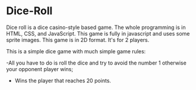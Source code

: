# Dice-Roll

Dice roll is a dice casino-style based game. The whole programming is in HTML, CSS, and JavaScript. This game is fully in javascript and uses some sprite images. This game is in 2D format. It's for 2 players.

This is a simple dice game with much simple game rules:

-All you have to do is roll the dice and try to avoid the number 1 otherwise your opponent player wins;
- Wins the player that reaches 20 points.
